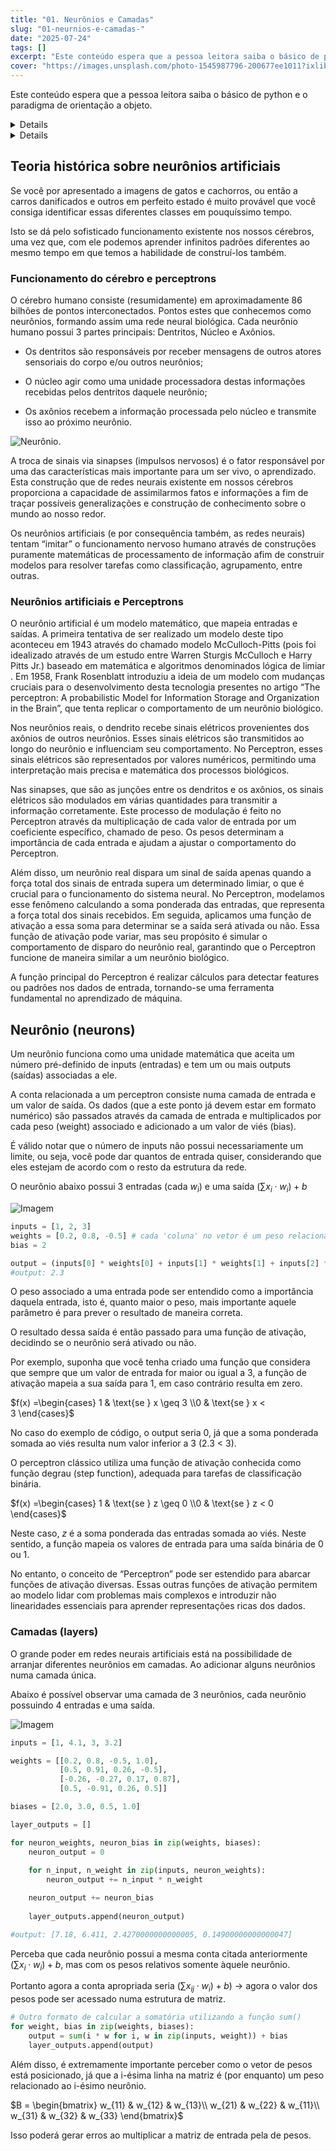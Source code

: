 ```yaml
---
title: "01. Neurônios e Camadas"
slug: "01-neurnios-e-camadas-"
date: "2025-07-24"
tags: []
excerpt: "Este conteúdo espera que a pessoa leitora saiba o básico de python e o paradigma de orientação a objeto."
cover: "https://images.unsplash.com/photo-1545987796-200677ee1011?ixlib=rb-4.0.3&q=85&fm=jpg&crop=entropy&cs=srgb"
---
```





Este conteúdo espera que a pessoa leitora saiba o básico de python e o paradigma de orientação a objeto.

<details>
Abaixo vão algumas definições para que seja possível compreender os tópicos descritos a seguir:

- Dados de entrada

- Predição/Inferência

- A predição sempre está certa?

- Como uma rede aprende?
</details>

<details>
  <p>Conteúdo interno visível apenas quando expandido.</p>
</details>



## Teoria histórica sobre neurônios artificiais

Se você por apresentado a imagens de gatos e cachorros, ou então a carros danificados e  outros em perfeito estado é muito provável que você consiga identificar essas diferentes classes em pouquíssimo tempo.

Isto se dá pelo sofisticado funcionamento existente nos nossos cérebros, uma vez que, com ele podemos aprender infinitos padrões diferentes ao mesmo tempo em que temos a habilidade de construí-los também.

### Funcionamento do cérebro e perceptrons

O cérebro humano consiste (resumidamente) em aproximadamente 86 bilhões de pontos interconectados. Pontos estes que conhecemos como neurônios, formando assim uma rede neural biológica. 
Cada neurônio humano possui 3 partes principais: Dentritos, Núcleo e Axônios.

- Os dentritos são responsáveis por receber mensagens de outros atores sensoriais do corpo e/ou outros neurônios;

- O núcleo agir como uma unidade processadora destas informações recebidas pelos dentritos daquele neurônio;

- Os axônios recebem a informação processada pelo núcleo e transmite isso ao próximo neurônio.

![Neurônio.](https://res.cloudinary.com/dekxrmlbg/image/upload/v1753372693/zdrrevpdgxudqvtqnoge.png)



A troca de sinais via sinapses (impulsos nervosos) é o fator responsável por uma das características mais importante para um ser vivo, o aprendizado. Esta construção que  de redes neurais existente em nossos cérebros proporciona a capacidade de assimilarmos fatos e informações a fim de traçar possíveis generalizações e construção de conhecimento sobre o mundo ao nosso redor. 

Os neurônios artificiais (e por consequência também, as redes neurais) tentam “imitar” o funcionamento nervoso humano através de construções puramente matemáticas de processamento de informação afim de construir modelos para resolver tarefas como classificação, agrupamento, entre outras.



### Neurônios artificiais e Perceptrons

O neurônio artificial é um modelo matemático, que mapeia entradas e saídas. A primeira tentativa de ser realizado um modelo deste tipo aconteceu em 1943 através do chamado modelo McCulloch-Pitts (pois foi idealizado através de um estudo entre Warren Sturgis McCulloch e Harry Pitts Jr.) baseado em matemática e algoritmos denominados lógica de limiar . Em 1958, Frank Rosenblatt introduziu a ideia de um modelo com mudanças cruciais para o desenvolvimento desta tecnologia presentes no artigo “The perceptron: A probabilistic Model for Information Storage and Organization in the Brain”, que tenta replicar o comportamento de um neurônio biológico. 

Nos neurônios reais, o dendrito recebe sinais elétricos provenientes dos axônios de outros neurônios. Esses sinais elétricos são transmitidos ao longo do neurônio e influenciam seu comportamento. No Perceptron, esses sinais elétricos são representados por valores numéricos, permitindo uma interpretação mais precisa e matemática dos processos biológicos.

Nas sinapses, que são as junções entre os dendritos e os axônios, os sinais elétricos são modulados em várias quantidades para transmitir a informação corretamente. Este processo de modulação é feito no Perceptron através da multiplicação de cada valor de entrada por um coeficiente específico, chamado de peso. Os pesos determinam a importância de cada entrada e ajudam a ajustar o comportamento do Perceptron.

Além disso, um neurônio real dispara um sinal de saída apenas quando a força total dos sinais de entrada supera um determinado limiar, o que é crucial para o funcionamento do sistema neural. No Perceptron, modelamos esse fenômeno calculando a soma ponderada das entradas, que representa a força total dos sinais recebidos. Em seguida, aplicamos uma função de ativação a essa soma para determinar se a saída será ativada ou não. Essa função de ativação pode variar, mas seu propósito é simular o comportamento de disparo do neurônio real, garantindo que o Perceptron funcione de maneira similar a um neurônio biológico.

A função principal do Perceptron é realizar cálculos para detectar features ou padrões nos dados de entrada, tornando-se uma ferramenta fundamental no aprendizado de máquina.

## Neurônio (neurons)

Um neurônio funciona como uma unidade matemática que aceita um número pré-definido de inputs (entradas) e tem um ou mais outputs (saídas) associadas a ele. 

A conta relacionada a um perceptron consiste numa camada de entrada e um valor de saída. Os dados (que a este ponto já devem estar em formato numérico) são passados através da camada de entrada e multiplicados por cada peso (weight) associado e adicionado a um valor de viés (bias).

É válido notar que o número de inputs  não possui necessariamente um limite, ou seja, você pode dar quantos de entrada quiser, considerando que eles estejam de acordo com o resto da estrutura da rede.

O neurônio abaixo possui 3 entradas (cada $w_i$) e uma saída $(\sum x_i \cdot w_i) + b$

![Imagem](https://res.cloudinary.com/dekxrmlbg/image/upload/v1753372693/nyvc2hkepw05vouf2tff.png)




```python
inputs = [1, 2, 3]
weights = [0.2, 0.8, -0.5] # cada 'coluna' no vetor é um peso relacionado ao neurônio 
bias = 2

output = (inputs[0] * weights[0] + inputs[1] * weights[1] + inputs[2] * weights[2]) + bias
#output: 2.3
```



O peso associado a uma entrada pode ser entendido como a importância daquela entrada, isto é, quanto maior o peso, mais importante aquele parâmetro é para prever o resultado de maneira correta.

O resultado dessa saída é então passado para uma função de ativação, decidindo se o neurônio será ativado ou não. 

Por exemplo, suponha que você tenha criado uma função que considera que sempre que um valor de entrada for maior ou igual a 3, a função de ativação mapeia a sua saída para 1, em caso contrário resulta em zero.



$f(x) =\begin{cases} 1 & \text{se } x \geq 3 \\0 & \text{se } x < 3 \end{cases}$



No caso do exemplo de código, o output seria 0, já que a soma ponderada somada ao viés resulta num valor inferior a 3 (2.3 < 3). 



O perceptron clássico utiliza uma função de ativação conhecida como função degrau (step function), adequada para tarefas de classificação binária. 



$f(x) =\begin{cases} 1 & \text{se } z \geq 0 \\0 & \text{se } z < 0 \end{cases}$



Neste caso, $z$ é a soma ponderada das entradas somada ao viés. Neste sentido, a função mapeia os valores de entrada para uma saída binária de 0 ou 1.

No entanto, o conceito de “Perceptron” pode ser estendido para abarcar funções de ativação diversas. Essas outras funções de ativação permitem ao modelo lidar com problemas mais complexos e introduzir não linearidades essenciais para aprender representações ricas dos dados.

### Camadas (layers)

O grande poder em redes neurais artificiais está na possibilidade de arranjar diferentes neurônios em camadas. Ao adicionar alguns neurônios numa camada única.

Abaixo é possível observar uma camada de 3 neurônios, cada neurônio possuindo 4 entradas e uma saída.

![Imagem](https://res.cloudinary.com/dekxrmlbg/image/upload/v1753372695/l2gihdmskac4esd0yymu.png)




```python
inputs = [1, 4.1, 3, 3.2]

weights = [[0.2, 0.8, -0.5, 1.0],
           [0.5, 0.91, 0.26, -0.5],
           [-0.26, -0.27, 0.17, 0.87],
           [0.5, -0.91, 0.26, 0.5]]

biases = [2.0, 3.0, 0.5, 1.0]

layer_outputs = []

for neuron_weights, neuron_bias in zip(weights, biases):
    neuron_output = 0
    
    for n_input, n_weight in zip(inputs, neuron_weights):
        neuron_output += n_input * n_weight

    neuron_output += neuron_bias
    
    layer_outputs.append(neuron_output)

#output: [7.18, 6.411, 2.4270000000000005, 0.14900000000000047]
```



Perceba que cada neurônio possui a mesma conta citada anteriormente $(\sum x_i \cdot w_i) + b$, mas com os pesos relativos somente àquele neurônio. 

Portanto agora a conta apropriada seria $(\sum x_{ij} \cdot w_i) + b)$ → agora o valor dos pesos pode ser acessado numa estrutura de matriz.


```python
# Outro formato de calcular a somatória utilizando a função sum()
for weight, bias in zip(weights, biases):
    output = sum(i * w for i, w in zip(inputs, weight)) + bias
    layer_outputs.append(output)
```



Além disso, é extremamente importante perceber como o vetor de pesos está posicionado, já que a i-ésima linha na matriz é (por enquanto) um peso relacionado ao i-ésimo neurônio.



$B = \begin{bmatrix}
w_{11} & w_{12} & w_{13}\\
w_{21} & w_{22} & w_{11}\\
w_{31} & w_{32} & w_{33}
\end{bmatrix}$



Isso poderá gerar erros ao multiplicar a matriz de entrada pela de pesos.